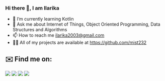 ### Hi there 👋, I am Ilarika

<!--
**mist232/mist232** is a ✨ _special_ ✨ repository because its `README.md` (this file) appears on your GitHub profile.

Here are some ideas to get you started:


-->
- 🌱 I’m currently learning Kotlin
- 💬 Ask me about Internet of Things, Object Oriented Programming, Data Structures and Algorithms
- 📫 How to reach me ilarika2003@gmail.com
- 👨‍💻 All of my projects are available at <a id="link" href="https://github.com/mist232?tab=repositories">https://github.com/mist232</a>
## ✉️ Find me on:
<a href= "https://www.linkedin.com/in/ilarika-singh-376b44227/"><img src="https://img.shields.io/badge/LinkedIn-0077B5?style=for-the-badge&logo=linkedin&logoColor=white"/></a>
<a href="https://leetcode.com/sel089/"><img src="https://img.shields.io/badge/-LeetCode-FFA116?style=for-the-badge&logo=LeetCode&logoColor=black"/></a>
<a href="https://www.hackerrank.com/profile/2001640100132_A"><img src="https://img.shields.io/badge/-Hackerrank-2EC866?style=for-the-badge&logo=HackerRank&logoColor=white"/></a>
<a href="https://github.com/mist232"><img src="https://img.shields.io/badge/GitHub-100000?style=for-the-badge&logo=github&logoColor=white"/></a>

